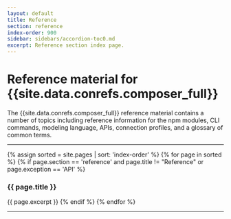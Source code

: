 ```yaml
---
layout: default
title: Reference
section: reference
index-order: 900
sidebar: sidebars/accordion-toc0.md
excerpt: Reference section index page.
---
```


# Reference material for {{site.data.conrefs.composer_full}}

The {{site.data.conrefs.composer_full}} reference material contains a number of topics including reference information for the npm modules, CLI commands, modeling language, APIs, connection profiles, and a glossary of common terms.

---

{% assign sorted = site.pages | sort: 'index-order' %}
{% for page in sorted %}
{% if page.section == 'reference' and page.title != "Reference" or page.exception == 'API' %}
### {{ page.title }}
{{ page.excerpt }}
{% endif %}
{% endfor %}

---
